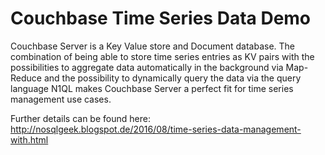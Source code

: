 # Couchbase Time Series Data Demo

Couchbase Server is a Key Value store and Document database. The combination of being able to store time series entries as KV pairs with the possibilities to aggregate data automatically in the background via Map-Reduce and the possibility to dynamically query the data via the query language N1QL makes Couchbase Server a perfect fit for time series management use cases.

Further details can be found here: http://nosqlgeek.blogspot.de/2016/08/time-series-data-management-with.html
